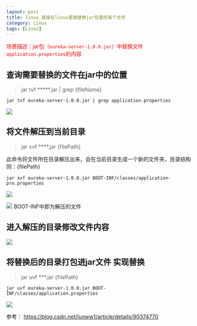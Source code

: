 ```yaml
---
layout: post
title: linux_直接在linux里面替换jar包里的某个文件
category: Linux
tags: [Linux]
---
```



<font color=red>场景描述：jar包（```eureka-server-1.0.0.jar```）中替换文件```application.properties```的内容</font>

## 查询需要替换的文件在jar中的位置
> jar tvf *****.jar | grep {fileName}
```
jar tvf eureka-server-1.0.0.jar | grep application.properties
```

![](https://note.youdao.com/yws/public/resource/23c043803be080a153110dced7dbfc97/xmlnote/060295EA23614B69B5D74C06DD0C7411/4114)

## 将文件解压到当前目录
>jar xvf ****.jar {filePath} 

此命令将文件所在目录解压出来，会在当前目录生成一个新的文件夹，目录结构同：{filePath}



```
jar xvf eureka-server-1.0.0.jar BOOT-INF/classes/application-pro.properties
```

![](https://note.youdao.com/yws/public/resource/23c043803be080a153110dced7dbfc97/xmlnote/E753489A632846FAAF19BA3C10199F5D/4116)

![](https://note.youdao.com/yws/public/resource/23c043803be080a153110dced7dbfc97/xmlnote/A06DF47992EF416D8A52201B106CF69F/4112
)
  BOOT-INF中即为解压的文件
  
## 进入解压的目录修改文件内容

![](https://note.youdao.com/yws/public/resource/23c043803be080a153110dced7dbfc97/xmlnote/D8F76798BBA74481BE6EDB9128FA8FE1/4113)  

## 将替换后的目录打包进jar文件 实现替换
>jar uvf ***.jar {filePath}
```
jar uvf eureka-server-1.0.0.jar BOOT-INF/classes/application.properties
```

![](https://note.youdao.com/yws/public/resource/23c043803be080a153110dced7dbfc97/xmlnote/4379F2ABFE124ED988292A0B126BF3AE/4115) 

参考：
<https://blog.csdn.net/luoww1/article/details/90374770>